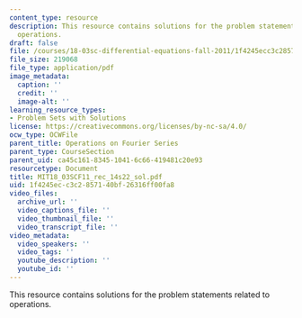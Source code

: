 ```yaml
---
content_type: resource
description: This resource contains solutions for the problem statements related to
  operations.
draft: false
file: /courses/18-03sc-differential-equations-fall-2011/1f4245ecc3c2857140bf26316ff00fa8_MIT18_03SCF11_rec_14s22_sol.pdf
file_size: 219068
file_type: application/pdf
image_metadata:
  caption: ''
  credit: ''
  image-alt: ''
learning_resource_types:
- Problem Sets with Solutions
license: https://creativecommons.org/licenses/by-nc-sa/4.0/
ocw_type: OCWFile
parent_title: Operations on Fourier Series
parent_type: CourseSection
parent_uid: ca45c161-8345-1041-6c66-419481c20e93
resourcetype: Document
title: MIT18_03SCF11_rec_14s22_sol.pdf
uid: 1f4245ec-c3c2-8571-40bf-26316ff00fa8
video_files:
  archive_url: ''
  video_captions_file: ''
  video_thumbnail_file: ''
  video_transcript_file: ''
video_metadata:
  video_speakers: ''
  video_tags: ''
  youtube_description: ''
  youtube_id: ''
---
```

This resource contains solutions for the problem statements related to operations.